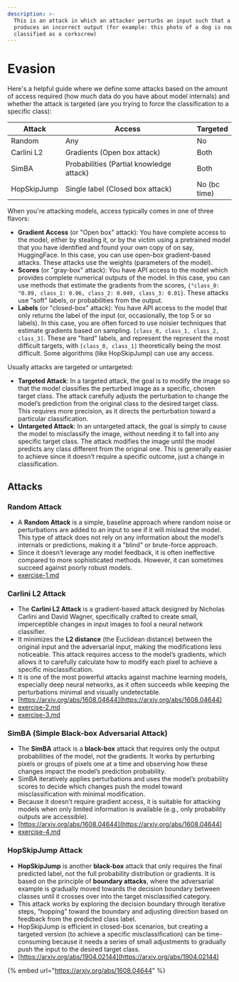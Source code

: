 ```yaml
---
description: >-
  This is an attack in which an attacker perturbs an input such that a model
  produces an incorrect output (for example: this photo of a dog is now
  classified as a corkscrew)
---
```


# Evasion

Here's a helpful guide where we define some attacks based on the amount of access required (how much data do you have about model internals) and whether the attack is targeted (are you trying to force the classification to a specific class):

<table><thead><tr><th>Attack</th><th width="347">Access</th><th>Targeted</th></tr></thead><tbody><tr><td>Random</td><td>Any</td><td>No</td></tr><tr><td>Carlini L2</td><td>Gradients (Open box attack)</td><td>Both</td></tr><tr><td>SimBA</td><td>Probabilities (Partial knowledge attack)</td><td>Both</td></tr><tr><td>HopSkipJump</td><td>Single label (Closed box attack)</td><td>No (bc time)</td></tr></tbody></table>

When you're attacking models, access typically comes in one of three flavors:

* **Gradient Access** (or "Open box" attack): You have complete access to the model, either by stealing it, or by the victim using a pretrained model that you have identified and found your own copy of on say, HuggingFace. In this case, you can use open-box gradient-based attacks. These attacks use the weights (parameters of the model).
* **Scores** (or "gray-box" attack): You have API access to the model which provides complete numerical outputs of the model. In this case, you can use methods that estimate the gradients from the scores, `{"class_0: "0.89, class_1: 0.06, class_2: 0.049, class_3: 0.01}`. These attacks use "soft" labels, or probabilities from the output.
* **Labels** (or "closed-box" attack): You have API access to the model that only returns the label of the input (or, occasionally, the top 5 or so labels). In this case, you are often forced to use noisier techniques that estimate gradients based on sampling. `[class_0, class_1, class_2, class_3]`. These are "hard" labels, and represent the represent the most difficult targets, with `[class_0, class_1]` theoretically being the most difficult. Some algorithms (like HopSkipJump) can use any access.

Usually attacks are targeted or untargeted:

* **Targeted Attack**: In a targeted attack, the goal is to modify the image so that the model classifies the perturbed image as a specific, chosen target class. The attack carefully adjusts the perturbation to change the model’s prediction from the original class to the desired target class. This requires more precision, as it directs the perturbation toward a particular classification.
* **Untargeted Attack**: In an untargeted attack, the goal is simply to cause the model to misclassify the image, without needing it to fall into any specific target class. The attack modifies the image until the model predicts any class different from the original one. This is generally easier to achieve since it doesn’t require a specific outcome, just a change in classification.

## Attacks

### Random Attack

* A **Random Attack** is a simple, baseline approach where random noise or perturbations are added to an input to see if it will mislead the model. This type of attack does not rely on any information about the model’s internals or predictions, making it a "blind" or brute-force approach.
* Since it doesn’t leverage any model feedback, it is often ineffective compared to more sophisticated methods. However, it can sometimes succeed against poorly robust models.
* [exercise-1.md](exercise-1.md "mention")

### Carlini L2 Attack

* The **Carlini L2 Attack** is a gradient-based attack designed by Nicholas Carlini and David Wagner, specifically crafted to create small, imperceptible changes in input images to fool a neural network classifier.
* It minimizes the **L2 distance** (the Euclidean distance) between the original input and the adversarial input, making the modifications less noticeable. This attack requires access to the model’s gradients, which allows it to carefully calculate how to modify each pixel to achieve a specific misclassification.
* It is one of the most powerful attacks against machine learning models, especially deep neural networks, as it often succeeds while keeping the perturbations minimal and visually undetectable.
* [https://arxiv.org/abs/1608.04644](https://arxiv.org/abs/1608.04644)
* [exercise-2.md](exercise-2.md "mention")
* [exercise-3.md](exercise-3.md "mention")

### SimBA (Simple Black-box Adversarial Attack)

* The **SimBA** attack is a **black-box** attack that requires only the output probabilities of the model, not the gradients. It works by perturbing pixels or groups of pixels one at a time and observing how these changes impact the model’s prediction probability.
* SimBA iteratively applies perturbations and uses the model’s probability scores to decide which changes push the model toward misclassification with minimal modification.
* Because it doesn’t require gradient access, it is suitable for attacking models when only limited information is available (e.g., only probability outputs are accessible).
* [https://arxiv.org/abs/1608.04644](https://arxiv.org/abs/1608.04644)
* [exercise-4.md](exercise-4.md "mention")

### HopSkipJump Attack

* **HopSkipJump** is another **black-box** attack that only requires the final predicted label, not the full probability distribution or gradients. It is based on the principle of **boundary attacks**, where the adversarial example is gradually moved towards the decision boundary between classes until it crosses over into the target misclassified category.
* This attack works by exploring the decision boundary through iterative steps, “hopping” toward the boundary and adjusting direction based on feedback from the predicted class label.
* HopSkipJump is efficient in closed-box scenarios, but creating a targeted version (to achieve a specific misclassification) can be time-consuming because it needs a series of small adjustments to gradually push the input to the desired target class.
* [https://arxiv.org/abs/1904.02144](https://arxiv.org/abs/1904.02144)

{% embed url="https://arxiv.org/abs/1608.04644" %}
